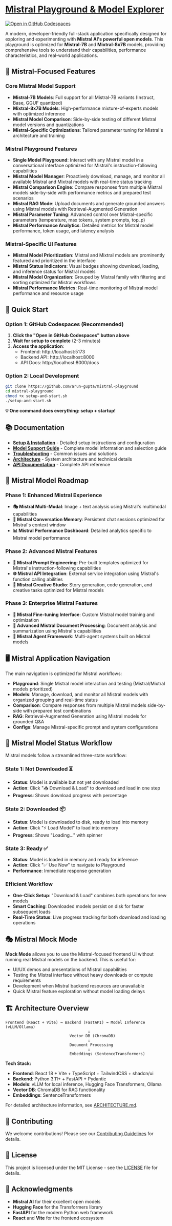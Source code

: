 # [Mistral Playground & Model Explorer](https://github.com/arun-gupta/mistral-playground)

[![Open in GitHub Codespaces](https://github.com/codespaces/badge.svg)](https://codespaces.new/arun-gupta/mistral-playground)

A modern, developer-friendly full-stack application specifically designed for exploring and experimenting with **Mistral AI's powerful open models**. This playground is optimized for **Mistral-7B** and **Mixtral-8x7B** models, providing comprehensive tools to understand their capabilities, performance characteristics, and real-world applications.

## 🎯 **Mistral-Focused Features**

### **Core Mistral Model Support**
- **Mistral-7B Models**: Full support for all Mistral-7B variants (Instruct, Base, GGUF quantized)
- **Mixtral-8x7B Models**: High-performance mixture-of-experts models with optimized inference
- **Mistral Model Comparison**: Side-by-side testing of different Mistral model versions and quantizations
- **Mistral-Specific Optimizations**: Tailored parameter tuning for Mistral's architecture and training

### **Mistral Playground Features**
- **Single Model Playground**: Interact with any Mistral model in a conversational interface optimized for Mistral's instruction-following capabilities
- **Mistral Model Manager**: Proactively download, manage, and monitor all available Mistral and Mixtral models with real-time status tracking
- **Mistral Comparison Engine**: Compare responses from multiple Mistral models side-by-side with performance metrics and prepared test scenarios
- **Mistral RAG Mode**: Upload documents and generate grounded answers using Mistral models with Retrieval-Augmented Generation
- **Mistral Parameter Tuning**: Advanced control over Mistral-specific parameters (temperature, max tokens, system prompts, top_p)
- **Mistral Performance Analytics**: Detailed metrics for Mistral model performance, token usage, and latency analysis

### **Mistral-Specific UI Features**
- **Mistral Model Prioritization**: Mistral and Mixtral models are prominently featured and prioritized in the interface
- **Mistral Status Indicators**: Visual badges showing download, loading, and inference status for Mistral models
- **Mistral Model Organization**: Grouped by Mistral family with filtering and sorting optimized for Mistral workflows
- **Mistral Performance Metrics**: Real-time monitoring of Mistral model performance and resource usage

## 🚀 **Quick Start**

### **Option 1: GitHub Codespaces (Recommended)**
1. **Click the "Open in GitHub Codespaces" button above**
2. **Wait for setup to complete** (2-3 minutes)
3. **Access the application**:
   - Frontend: http://localhost:5173
   - Backend API: http://localhost:8000
   - API Docs: http://localhost:8000/docs

### **Option 2: Local Development**
```bash
git clone https://github.com/arun-gupta/mistral-playground
cd mistral-playground
chmod +x setup-and-start.sh
./setup-and-start.sh
```

**💡 One command does everything: setup + startup!**

## 📚 **Documentation**

- **[Setup & Installation](SETUP.md)** - Detailed setup instructions and configuration
- **[Model Support Guide](MODEL_SUPPORT.md)** - Complete model information and selection guide
- **[Troubleshooting](TROUBLESHOOTING.md)** - Common issues and solutions
- **[Architecture](ARCHITECTURE.md)** - System architecture and technical details
- **[API Documentation](API.md)** - Complete API reference

## 🚀 **Mistral Model Roadmap**

### **Phase 1: Enhanced Mistral Experience**
- **🎭 Mistral Multi-Modal**: Image + text analysis using Mistral's multimodal capabilities
- **🔄 Mistral Conversation Memory**: Persistent chat sessions optimized for Mistral's context window
- **📊 Mistral Performance Dashboard**: Detailed analytics specific to Mistral model performance

### **Phase 2: Advanced Mistral Features**  
- **🎯 Mistral Prompt Engineering**: Pre-built templates optimized for Mistral's instruction-following capabilities
- **🌐 Mistral API Integration**: External service integration using Mistral's function calling abilities
- **🎨 Mistral Creative Studio**: Story generation, code generation, and creative tasks optimized for Mistral models

### **Phase 3: Enterprise Mistral Features**
- **🔧 Mistral Fine-tuning Interface**: Custom Mistral model training and optimization
- **📝 Advanced Mistral Document Processing**: Document analysis and summarization using Mistral's capabilities
- **🤖 Mistral Agent Framework**: Multi-agent systems built on Mistral models

## 🖥️ **Mistral Application Navigation**

The main navigation is optimized for Mistral workflows:
- **Playground**: Single Mistral model interaction and testing (Mistral/Mixtral models prioritized)
- **Models**: Manage, download, and monitor all Mistral models with organized grouping and real-time status
- **Comparison**: Compare responses from multiple Mistral models side-by-side with prepared test combinations
- **RAG**: Retrieval-Augmented Generation using Mistral models for grounded Q&A
- **Configs**: Manage Mistral-specific prompt and system configurations

## 🚦 **Mistral Model Status Workflow**

Mistral models follow a streamlined three-state workflow:

### **State 1: Not Downloaded** ⏳
- **Status**: Model is available but not yet downloaded
- **Action**: Click "📥 Download & Load" to download and load in one step
- **Progress**: Shows download progress with percentage

### **State 2: Downloaded** 📦  
- **Status**: Model is downloaded to disk, ready to load into memory
- **Action**: Click "⚡ Load Model" to load into memory
- **Progress**: Shows "Loading..." with spinner

### **State 3: Ready** ✅
- **Status**: Model is loaded in memory and ready for inference
- **Action**: Click "✅ Use Now" to navigate to Playground
- **Performance**: Immediate response generation

### **Efficient Workflow**
- **One-Click Setup**: "Download & Load" combines both operations for new models
- **Smart Caching**: Downloaded models persist on disk for faster subsequent loads
- **Real-Time Status**: Live progress tracking for both download and loading operations

## 🎭 **Mistral Mock Mode**

**Mock Mode** allows you to use the Mistral-focused frontend UI without running real Mistral models on the backend. This is useful for:
- UI/UX demos and presentations of Mistral capabilities
- Testing the Mistral interface without heavy downloads or compute requirements
- Development when Mistral backend resources are unavailable
- Quick Mistral feature exploration without model loading delays

## 🏗️ **Architecture Overview**

```
Frontend (React + Vite) → Backend (FastAPI) → Model Inference (vLLM/Ollama)
                                    ↓
                            Vector DB (ChromaDB)
                                    ↓
                            Document Processing
                                    ↓
                            Embeddings (SentenceTransformers)
```

**Tech Stack:**
- **Frontend**: React 18 + Vite + TypeScript + TailwindCSS + shadcn/ui
- **Backend**: Python 3.11+ + FastAPI + Pydantic
- **Models**: vLLM for local inference, Hugging Face Transformers, Ollama
- **Vector DB**: ChromaDB for RAG functionality
- **Embeddings**: SentenceTransformers

For detailed architecture information, see [ARCHITECTURE.md](ARCHITECTURE.md).

## 🤝 **Contributing**

We welcome contributions! Please see our [Contributing Guidelines](CONTRIBUTING.md) for details.

## 📄 **License**

This project is licensed under the MIT License - see the [LICENSE](LICENSE) file for details.

## 🙏 **Acknowledgments**

- **Mistral AI** for their excellent open models
- **Hugging Face** for the Transformers library
- **FastAPI** for the modern Python web framework
- **React** and **Vite** for the frontend ecosystem 